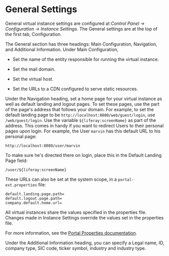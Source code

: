 # General Settings[](id=general-settings)
 
General virtual instance settings are configured at *Control Panel* &rarr;
*Configuration* &rarr; *Instance Settings*. The General settings are at the top of
the first tab, Configuration.

The General section has three headings: Main Configuration, Navigation, and
Additional Information. Under Main Configuration,

- Set the name of the entity responsible for running the virtual instance.

- Set the mail domain.

- Set the virtual host.

- Set the URLs to a CDN configured to serve static resources.

Under the Navigation heading, set a home page for your virtual instance as well
as default landing and logout pages. To set these pages, use the part of the
page's address that follows your domain. For example, to set the default landing
page to be `http://localhost:8080/web/guest/login`, use `/web/guest/login`. Use
the variable `${liferay:screenName}` as part of the address. This comes in handy
if you want to redirect Users to their personal pages upon login. For example,
the User `marvin` has this default URL to his personal page: 

    http://localhost:8080/user/marvin

To make sure he's directed there on login, place this in the Default Landing
Page field:

    /user/${liferay:screenName}

These URLs can also be set at the system scope, in a `portal-ext.properties`
file:

    default.landing.page.path=
    default.logout.page.path=
    company.default.home.url=

All virtual instances share the values specified in the properties file. Changes
made in Instance Settings override the values set in the properties file.

For more information, see the [Portal Properties documentation](@platform-ref@/7.1-latest/propertiesdoc/portal.properties.html).

Under the Additional Information heading, you can specify a Legal name, ID, 
company type, SIC code, ticker symbol, industry and industry type.
